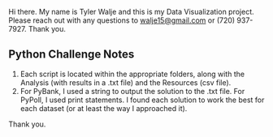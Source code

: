 Hi there. My name is Tyler Walje and this is my Data Visualization project. Please reach out with any questions to walje15@gmail.com or (720) 937-7927.
Thank you.

## Python Challenge Notes
1. Each script is located within the appropriate folders, along with the Analysis (with results in a .txt file) and the Resources (csv file).
2. For PyBank, I used a string to output the solution to the .txt file. For PyPoll, I used print statements. I found each solution to work the best for each dataset (or at least the way I approached it).

Thank you.
